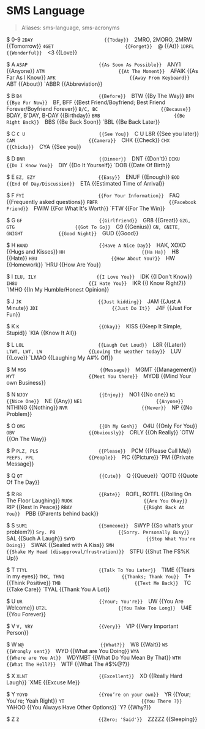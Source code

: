 # SMS Language

> Aliases: sms-language, sms-acronyms

$ 0-9
    `2DAY                          {{Today}} 
    `2MRO, 2MORO, 2MRW             {{Tomorrow}} 
    `4GET                          {{Forget}} 
    `@                             {{At}} 
    `1DRFL                         {{Wonderful}} 
    `<3                            {{Love}} 

$ A
    `ASAP                          {{As Soon As Possible}} 
    `ANY1                          {{Anyone}} 
    `ATM                           {{At The Moment}} 
    `AFAIK                         {{As Far As I Know}} 
    `AFK                           {{Away From Keyboard}} 
    `ABT                           {{About}} 
    `ABBR                          {{Abbreviation}} 

$ B
    `B4                            {{Before}} 
    `BTW                           {{By The Way}} 
    `BFN                           {{Bye For Now}} 
    `BF, BFF                       {{Best Friend/Boyfriend; Best Friend Forever/Boyfriend Forever}} 
    `B/C, BC                       {{Because}} 
    `BDAY, B'DAY, B-DAY            {{Birthday}} 
    `BRB                           {{Be Right Back}} 
    `BBS                           {{Be Back Soon}} 
    `BBL                           {{Be Back Later}} 

$ C
    `C U                           {{See You}} 
    `C U L8R                       {{See you later}} 
    `CAM                           {{Camera}} 
    `CHK                           {{Check}} 
    `CHX                           {{Chicks}} 
    `CYA                           {{See you}} 

$ D
    `DNR                           {{Dinner}} 
    `DNT                           {{Don't}} 
    `DIKU                          {{Do I Know You}} 
    `DIY                           {{Do It Yourself}} 
    `DOB                           {{Date Of Birth}} 

$ E
    `EZ, EZY                       {{Easy}} 
    `ENUF                          {{Enough}} 
    `EOD                           {{End Of Day/Discussion}} 
    `ETA                           {{Estimated Time of Arrival}} 

$ F
    `FYI                           {{For Your Information}} 
    `FAQ                           {{Frequently asked questions}} 
    `FBFR                          {{Facebook Friend}} 
    `FWIW                          {{For What It's Worth}} 
    `FTW                           {{For The Win}} 

$ G
    `GF                            {{Girlfriend}} 
    `GR8                           {{Great}} 
    `G2G, GTG                      {{Got To Go}} 
    `G9                            {{Genius}} 
    `GN, GNITE, GNIGHT             {{Good Night}} 
    `GUD                           {{Good}} 

$ H
    `HAND                          {{Have A Nice Day}} 
    `HAK, XOXO                     {{Hugs and Kisses}} 
    `HH                            {{Ha Ha}} 
    `H8                            {{Hate}} 
    `HBU                           {{How About You?}} 
    `HW                            {{Homework}} 
    `HRU                           {{How Are You}} 

$ I
    `ILU, ILY                      {{I Love You}} 
    `IDK                           {{I Don't Know}} 
    `IH8U                          {{I Hate You}} 
    `IKR                           {{I Know Right?}} 
    `IMHO                          {{In My Humble/Honest Opinion}} 

$ J
    `JK                            {{Just kidding}} 
    `JAM                           {{Just A Minute}} 
    `JDI                           {{Just Do It}} 
    `J4F                           {{Just For Fun}} 

$ K
    `K                             {{Okay}} 
    `KISS                          {{Keep It Simple, Stupid}} 
    `KIA                           {{Know It All}} 

$ L
    `LOL                           {{Laugh Out Loud}} 
    `L8R                           {{Later}} 
    `LTWT, LWT, LW                 {{Loving the weather today}} 
    `LUV                           {{Love}} 
    `LMAO                          {{Laughing My A#% Off}} 

$ M
    `MSG                           {{Message}} 
    `MGMT                          {{Management}} 
    `MYT                           {{Meet You there}} 
    `MYOB                          {{Mind Your own Business}} 

$ N
    `NJOY                          {{Enjoy}} 
    `NO1                           {{No one}} 
    `N1                            {{Nice One}} 
    `NE                            {{Any}} 
    `NE1                           {{Anyone}} 
    `NTHING                        {{Nothing}} 
    `NVR                           {{Never}} 
    `NP                            {{No Problem}} 

$ O
    `OMG                           {{Oh My Gosh}} 
    `O4U                           {{Only For You}} 
    `OBV                           {{Obviously}} 
    `ORLY                          {{Oh Really}} 
    `OTW                           {{On The Way}} 

$ P
    `PLZ, PLS                      {{Please}} 
    `PCM                           {{Please Call Me}} 
    `PEEPS, PPL                    {{People}} 
    `PIC                           {{Picture}} 
    `PM                            {{Private Message}} 

$ Q
    `QT                            {{Cute}} 
    `Q                             {{Queue}} 
    `QOTD                          {{Quote Of The Day}} 

$ R
    `R8                            {{Rate}} 
    `ROFL, ROTFL                   {{Rolling On The Floor Laughing}} 
    `RUOK                          {{Are You Okay}} 
    `RIP                           {{Rest In Peace}} 
    `RBAY                          {{Right Back At You}} 
    `PBB                           {{Parents behind back}} 

$ S
    `SUM1                          {{Someone}} 
    `SWYP                          {{So what’s your problem?}} 
    `Sry. PB                       {{Sorry. Personally Busy}} 
    `SAL                           {{Such A Laugh}} 
    `SWYD                          {{Stop What You're Doing}} 
    `SWAK                          {{Sealed with A Kiss}} 
    `SMH                           {{Shake My Head (disapproval/frustration)}} 
    `STFU                          {{Shut The F$%K Up}} 

$ T
    `TTYL                          {{Talk To You Later}} 
    `TIME                          {{Tears in my eyes}} 
    `THX, THNQ                     {{Thanks; Thank You}} 
    `T+                            {{Think Positive}} 
    `TMB                           {{Text Me Back}} 
    `TC                            {{Take Care}} 
    `TYAL                          {{Thank You A Lot}} 

$ U
    `UR                            {{Your; You're}} 
    `UW                            {{You Are Welcome}} 
    `UT2L                          {{You Take Too Long}} 
    `U4E                           {{You Forever}} 

$ V
    `V, VRY                        {{Very}} 
    `VIP                           {{Very Important Person}} 

$ W
    `W@                            {{What?}} 
    `W8                            {{Wait}} 
    `WS                            {{Wrongly sent}} 
    `WYD                           {{What are You Doing}} 
    `WYA                           {{Where are You At}} 
    `WDYMBT                        {{What Do You Mean By That}} 
    `WTH                           {{What The Hell?}} 
    `WTF                           {{What The #$%@?}} 

$ X
    `XLNT                          {{Excellent}} 
    `XD                            {{Really Hard Laugh}} 
    `XME                           {{Excuse Me}} 

$ Y
    `YOYO                          {{You’re on your own}} 
    `YR                            {{Your; You're; Yeah Right}} 
    `YT                            {{You There ?}} 
    `YAHOO                         {{You Always Have Other Options}} 
    `Y?                            {{Why?}} 

$ Z
    `Z                             {{Zero; 'Said'}} 
    `ZZZZZ                         {{Sleeping}} 

